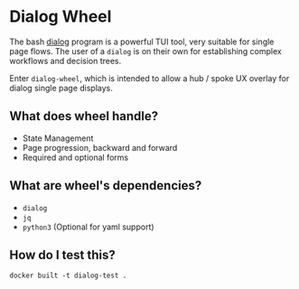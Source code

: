 # Dialog Wheel

The bash [dialog][1] program is a powerful TUI tool, very suitable for single
page flows. The user of a `dialog` is on their own for establishing complex
workflows and decision trees.

Enter `dialog-wheel`, which is intended to allow a hub / spoke UX overlay
for dialog single page displays.

## What does wheel handle?

- State Management
- Page progression, backward and forward
- Required and optional forms

## What are wheel's dependencies?

- `dialog`
- `jq`
- `python3` (Optional for yaml support)

## How do I test this?

```
docker built -t dialog-test .
```

[1]: https://linuxcommand.org/lc3_adv_dialog.php